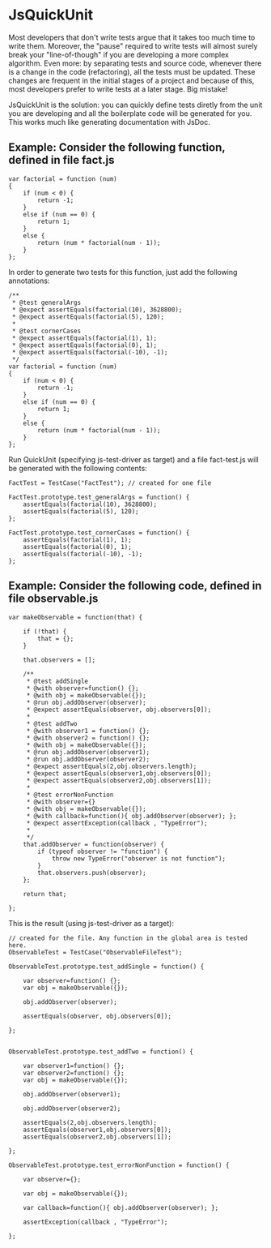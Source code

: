 JsQuickUnit
===========

Most developers that don't write tests argue that it takes too much time to write them. Moreover, the "pause" required to write tests will almost surely break your "line-of-though" if you are developing a more complex algorithm. 
Even more: by separating tests and source code, whenever there is a change in the code (refactoring), all the tests must be updated. These changes are frequent in the initial stages of a project and because of this, most developers prefer to write tests at a later stage. Big mistake!

JsQuickUnit is the solution: you can quickly define tests diretly from the unit you are developing and all the boilerplate code will be generated for you. This works much like generating documentation with JsDoc. 

## Example: Consider the following function, defined in file fact.js

	var factorial = function (num)
	{
		if (num < 0) {
			return -1;
		}
		else if (num == 0) {
			return 1;
		}
		else {
			return (num * factorial(num - 1));
		}
	};

In order to generate two tests for this function, just add the following annotations:

	/** 
	 * @test generalArgs
	 * @expect assertEquals(factorial(10), 3628800);
	 * @expect assertEquals(factorial(5), 120);
	 * 
	 * @test cornerCases
	 * @expect assertEquals(factorial(1), 1);
	 * @expect assertEquals(factorial(0), 1);
	 * @expect assertEquals(factorial(-10), -1);
	 */
	var factorial = function (num)
	{
		if (num < 0) {
			return -1;
		}
		else if (num == 0) {
			return 1;
		}
		else {
			return (num * factorial(num - 1));
		}
	};

Run QuickUnit (specifying js-test-driver as target) and a file fact-test.js will be generated with the following contents:

	FactTest = TestCase("FactTest"); // created for one file

	FactTest.prototype.test_generalArgs = function() {
		assertEquals(factorial(10), 3628800);
		assertEquals(factorial(5), 120);
	};

	FactTest.prototype.test_cornerCases = function() {
		assertEquals(factorial(1), 1);
		assertEquals(factorial(0), 1);
		assertEquals(factorial(-10), -1);
	};


## Example: Consider the following code, defined in file observable.js

	var makeObservable = function(that) {
	
		if (!that) {
			that = {};
		}

		that.observers = [];
	
		/**
		 * @test addSingle
		 * @with observer=function() {};
		 * @with obj = makeObservable({});
		 * @run obj.addObserver(observer);
		 * @expect assertEquals(observer, obj.observers[0]);
		 * 
		 * @test addTwo
		 * @with observer1 = function() {};
		 * @with observer2 = function() {};
		 * @with obj = makeObservable({});
		 * @run obj.addObserver(observer1);
		 * @run obj.addObserver(observer2);
		 * @expect assertEquals(2,obj.observers.length);
		 * @expect assertEquals(observer1,obj.observers[0]);
		 * @expect assertEquals(observer2,obj.observers[1]);
		 * 
		 * @test errorNonFunction
		 * @with observer={}
		 * @with obj = makeObservable({});
		 * @with callback=function(){ obj.addObserver(observer); };
		 * @expect assertException(callback , "TypeError");
		 * 
		 */
		that.addObserver = function(observer) {
			if (typeof observer != "function") {
				throw new TypeError("observer is not function");
			}
			that.observers.push(observer);
		};
	
		return that;

	};

This is the result (using js-test-driver as a target):

	// created for the file. Any function in the global area is tested here.
	ObservableTest = TestCase("ObservableFileTest");

	ObservableTest.prototype.test_addSingle = function() {
	
		var observer=function() {};
		var obj = makeObservable({});
	
		obj.addObserver(observer);
	
		assertEquals(observer, obj.observers[0]);
	
	};


	ObservableTest.prototype.test_addTwo = function() {
	
		var observer1=function() {};
		var observer2=function() {};
		var obj = makeObservable({});
	
		obj.addObserver(observer1);
	
		obj.addObserver(observer2);
	
		assertEquals(2,obj.observers.length);
		assertEquals(observer1,obj.observers[0]);
		assertEquals(observer2,obj.observers[1]);
	
	};

	ObservableTest.prototype.test_errorNonFunction = function() {
	
		var observer={};
	
		var obj = makeObservable({});
	
		var callback=function(){ obj.addObserver(observer); };
	
		assertException(callback , "TypeError");
	
	};


